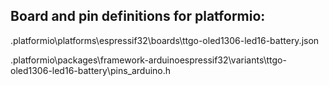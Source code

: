 ## Board and pin definitions for platformio:

.platformio\platforms\espressif32\boards\ttgo-oled1306-led16-battery.json

.platformio\packages\framework-arduinoespressif32\variants\ttgo-oled1306-led16-battery\pins_arduino.h

